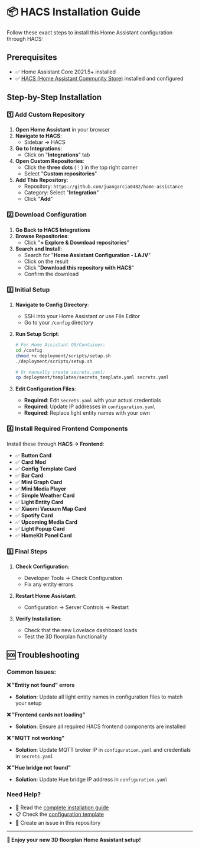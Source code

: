 # 📦 HACS Installation Guide

Follow these exact steps to install this Home Assistant configuration through HACS:

## Prerequisites
- ✅ Home Assistant Core 2021.5+ installed
- ✅ [HACS (Home Assistant Community Store)](https://hacs.xyz/) installed and configured

## Step-by-Step Installation

### 1️⃣ Add Custom Repository

1. **Open Home Assistant** in your browser
2. **Navigate to HACS**:
   - Sidebar → HACS
3. **Go to Integrations**:
   - Click on "**Integrations**" tab
4. **Open Custom Repositories**:
   - Click the **three dots** (⋮) in the top right corner
   - Select "**Custom repositories**"
5. **Add This Repository**:
   - Repository: `https://github.com/juangarcia0482/home-assistance`
   - Category: Select "**Integration**"
   - Click "**Add**"

### 2️⃣ Download Configuration

1. **Go Back to HACS Integrations**
2. **Browse Repositories**:
   - Click "**+ Explore & Download repositories**"
3. **Search and Install**:
   - Search for "**Home Assistant Configuration - LAJV**"
   - Click on the result
   - Click "**Download this repository with HACS**"
   - Confirm the download

### 3️⃣ Initial Setup

1. **Navigate to Config Directory**:
   - SSH into your Home Assistant or use File Editor
   - Go to your `/config` directory

2. **Run Setup Script**:
   ```bash
   # For Home Assistant OS/Container:
   cd /config
   chmod +x deployment/scripts/setup.sh
   ./deployment/scripts/setup.sh
   
   # Or manually create secrets.yaml:
   cp deployment/templates/secrets_template.yaml secrets.yaml
   ```

3. **Edit Configuration Files**:
   - **Required**: Edit `secrets.yaml` with your actual credentials
   - **Required**: Update IP addresses in `configuration.yaml`
   - **Required**: Replace light entity names with your own

### 4️⃣ Install Required Frontend Components

Install these through **HACS → Frontend**:

- ✅ **Button Card** 
- ✅ **Card Mod**
- ✅ **Config Template Card**
- ✅ **Bar Card**
- ✅ **Mini Graph Card**
- ✅ **Mini Media Player**
- ✅ **Simple Weather Card**
- ✅ **Light Entity Card**
- ✅ **Xiaomi Vacuum Map Card**
- ✅ **Spotify Card**
- ✅ **Upcoming Media Card**
- ✅ **Light Popup Card**
- ✅ **HomeKit Panel Card**

### 5️⃣ Final Steps

1. **Check Configuration**:
   - Developer Tools → Check Configuration
   - Fix any entity errors

2. **Restart Home Assistant**:
   - Configuration → Server Controls → Restart

3. **Verify Installation**:
   - Check that the new Lovelace dashboard loads
   - Test the 3D floorplan functionality

## 🆘 Troubleshooting

### Common Issues:

**❌ "Entity not found" errors**
- **Solution**: Update all light entity names in configuration files to match your setup

**❌ "Frontend cards not loading"**
- **Solution**: Ensure all required HACS frontend components are installed

**❌ "MQTT not working"** 
- **Solution**: Update MQTT broker IP in `configuration.yaml` and credentials in `secrets.yaml`

**❌ "Hue bridge not found"**
- **Solution**: Update Hue bridge IP address in `configuration.yaml`

### Need Help?
- 📖 Read the [complete installation guide](deployment/docs/INSTALLATION.md)
- 📋 Check the [configuration template](deployment/docs/CONFIGURATION_TEMPLATE.md)
- 💬 Create an issue in this repository

---

**🎉 Enjoy your new 3D floorplan Home Assistant setup!**